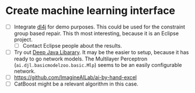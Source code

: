 # Create machine learning interface
- [ ] Integrate [dl4j](https://github.com/eclipse/deeplearning4j) for demo purposes.
  This could be used for the constraint group based repair.
  This th most interesting, because it is an Eclipse project.
    - [ ] Contact Eclipse people about the results.
- [ ] Try out [Deep Java Libarary](https://github.com/deepjavalibrary/djl). It may be the easier to setup, because it has ready to go network models.
  The  Multilayer Perceptron (`ai.djl.basicmodelzoo.basic.Mlp`) seems to be an easily configurable network.
- [ ] https://github.com/ImagineAILab/ai-by-hand-excel
- [ ] CatBoost might be a relevant algorithm in this case.